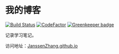 # 我的博客

[![Build Status](https://www.travis-ci.org/JanssenZhang/JayBlog.svg?branch=master)](https://www.travis-ci.org/JanssenZhang/JayBlog)
[![CodeFactor](https://www.codefactor.io/repository/github/JanssenZhang/jayblog/badge)](https://www.codefactor.io/repository/github/JanssenZhang/jayblog)
[![Greenkeeper badge](https://badges.greenkeeper.io/JanssenZhang/jayblog.svg)](https://greenkeeper.io/)

记录学习笔记。

访问地址：<a href="https://JanssenZhang.github.io" target="_blank">JanssenZhang.github.io</a>